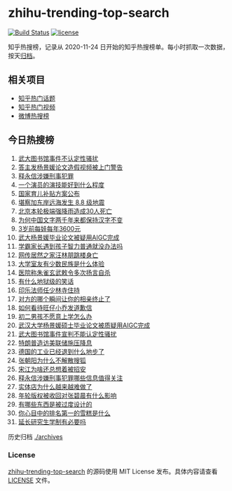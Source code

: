 # zhihu-trending-top-search

[![Build Status](https://github.com/justjavac/zhihu-trending-top-search/workflows/ci/badge.svg?branch=main)](https://github.com/justjavac/zhihu-trending-top-search/actions)
[![license](https://img.shields.io/github/license/justjavac/zhihu-trending-top-search)](https://github.com/justjavac/zhihu-trending-top-search/blob/main/LICENSE)

知乎热搜榜，记录从 2020-11-24 日开始的知乎热搜榜单。每小时抓取一次数据，按天[归档](./archives)。

## 相关项目

- [知乎热门话题](https://github.com/justjavac/zhihu-trending-hot-questions)
- [知乎热门视频](https://github.com/justjavac/zhihu-trending-hot-video)
- [微博热搜榜](https://github.com/justjavac/weibo-trending-hot-search)

## 今日热搜榜

<!-- BEGIN -->
<!-- 最后更新时间 Wed Jul 30 2025 19:20:45 GMT+0800 (China Standard Time) -->

1. [武大图书馆事件不认定性骚扰](https://www.zhihu.com/search?q=%E6%AD%A6%E5%A4%A7%E5%9B%BE%E4%B9%A6%E9%A6%86%E4%BA%8B%E4%BB%B6%E4%B8%8D%E8%AE%A4%E5%AE%9A%E6%80%A7%E9%AA%9A%E6%89%B0)
1. [答主发杨景媛论文造假视频被上门警告](https://www.zhihu.com/search?q=%E7%AD%94%E4%B8%BB%E5%8F%91%E6%9D%A8%E6%99%AF%E5%AA%9B%E8%AE%BA%E6%96%87%E9%80%A0%E5%81%87%E8%A7%86%E9%A2%91%E8%A2%AB%E4%B8%8A%E9%97%A8%E8%AD%A6%E5%91%8A)
1. [释永信涉嫌刑事犯罪](https://www.zhihu.com/search?q=%E9%87%8A%E6%B0%B8%E4%BF%A1%E6%B6%89%E5%AB%8C%E5%88%91%E4%BA%8B%E7%8A%AF%E7%BD%AA)
1. [一个演员的演技能好到什么程度](https://www.zhihu.com/search?q=%E4%B8%80%E4%B8%AA%E6%BC%94%E5%91%98%E7%9A%84%E6%BC%94%E6%8A%80%E8%83%BD%E5%A5%BD%E5%88%B0%E4%BB%80%E4%B9%88%E7%A8%8B%E5%BA%A6)
1. [国家育儿补贴方案公布](https://www.zhihu.com/search?q=%E5%9B%BD%E5%AE%B6%E8%82%B2%E5%84%BF%E8%A1%A5%E8%B4%B4%E6%96%B9%E6%A1%88%E5%85%AC%E5%B8%83)
1. [堪察加东岸远海发生 8.8 级地震](https://www.zhihu.com/search?q=%E5%A0%AA%E5%AF%9F%E5%8A%A0%E4%B8%9C%E5%B2%B8%E8%BF%9C%E6%B5%B7%E5%8F%91%E7%94%9F%208.8%20%E7%BA%A7%E5%9C%B0%E9%9C%87)
1. [北京本轮极端强降雨造成30人死亡](https://www.zhihu.com/search?q=%E5%8C%97%E4%BA%AC%E6%9C%AC%E8%BD%AE%E6%9E%81%E7%AB%AF%E5%BC%BA%E9%99%8D%E9%9B%A8%E9%80%A0%E6%88%9030%E4%BA%BA%E6%AD%BB%E4%BA%A1)
1. [为何中国文字两千年来都保持汉字不变](https://www.zhihu.com/search?q=%E4%B8%BA%E4%BD%95%E4%B8%AD%E5%9B%BD%E6%96%87%E5%AD%97%E4%B8%A4%E5%8D%83%E5%B9%B4%E6%9D%A5%E9%83%BD%E4%BF%9D%E6%8C%81%E6%B1%89%E5%AD%97%E4%B8%8D%E5%8F%98)
1. [3岁前每娃每年3600元](https://www.zhihu.com/search?q=3%E5%B2%81%E5%89%8D%E6%AF%8F%E5%A8%83%E6%AF%8F%E5%B9%B43600%E5%85%83)
1. [武大杨景媛毕业论文被疑用AIGC完成](https://www.zhihu.com/search?q=%E6%AD%A6%E5%A4%A7%E6%9D%A8%E6%99%AF%E5%AA%9B%E6%AF%95%E4%B8%9A%E8%AE%BA%E6%96%87%E8%A2%AB%E7%96%91%E7%94%A8AIGC%E5%AE%8C%E6%88%90)
1. [学霸家长遇到孩子智力普通就没办法吗](https://www.zhihu.com/search?q=%E5%AD%A6%E9%9C%B8%E5%AE%B6%E9%95%BF%E9%81%87%E5%88%B0%E5%AD%A9%E5%AD%90%E6%99%BA%E5%8A%9B%E6%99%AE%E9%80%9A%E5%B0%B1%E6%B2%A1%E5%8A%9E%E6%B3%95%E5%90%97)
1. [网传居然之家汪林朋跳楼身亡](https://www.zhihu.com/search?q=%E7%BD%91%E4%BC%A0%E5%B1%85%E7%84%B6%E4%B9%8B%E5%AE%B6%E6%B1%AA%E6%9E%97%E6%9C%8B%E8%B7%B3%E6%A5%BC%E8%BA%AB%E4%BA%A1)
1. [大学室友有少数民族是什么体验](https://www.zhihu.com/search?q=%E5%A4%A7%E5%AD%A6%E5%AE%A4%E5%8F%8B%E6%9C%89%E5%B0%91%E6%95%B0%E6%B0%91%E6%97%8F%E6%98%AF%E4%BB%80%E4%B9%88%E4%BD%93%E9%AA%8C)
1. [医院称朱雀玄武敕令多次扬言自杀](https://www.zhihu.com/search?q=%E5%8C%BB%E9%99%A2%E7%A7%B0%E6%9C%B1%E9%9B%80%E7%8E%84%E6%AD%A6%E6%95%95%E4%BB%A4%E5%A4%9A%E6%AC%A1%E6%89%AC%E8%A8%80%E8%87%AA%E6%9D%80)
1. [有什么地狱级的笑话](https://www.zhihu.com/search?q=%E6%9C%89%E4%BB%80%E4%B9%88%E5%9C%B0%E7%8B%B1%E7%BA%A7%E7%9A%84%E7%AC%91%E8%AF%9D)
1. [印乐法师任少林寺住持](https://www.zhihu.com/search?q=%E5%8D%B0%E4%B9%90%E6%B3%95%E5%B8%88%E4%BB%BB%E5%B0%91%E6%9E%97%E5%AF%BA%E4%BD%8F%E6%8C%81)
1. [对方的哪个瞬间让你的相亲终止了](https://www.zhihu.com/search?q=%E5%AF%B9%E6%96%B9%E7%9A%84%E5%93%AA%E4%B8%AA%E7%9E%AC%E9%97%B4%E8%AE%A9%E4%BD%A0%E7%9A%84%E7%9B%B8%E4%BA%B2%E7%BB%88%E6%AD%A2%E4%BA%86)
1. [如何看待旺仔小乔发道歉信](https://www.zhihu.com/search?q=%E5%A6%82%E4%BD%95%E7%9C%8B%E5%BE%85%E6%97%BA%E4%BB%94%E5%B0%8F%E4%B9%94%E5%8F%91%E9%81%93%E6%AD%89%E4%BF%A1)
1. [初二男孩不愿意上学怎么办](https://www.zhihu.com/search?q=%E5%88%9D%E4%BA%8C%E7%94%B7%E5%AD%A9%E4%B8%8D%E6%84%BF%E6%84%8F%E4%B8%8A%E5%AD%A6%E6%80%8E%E4%B9%88%E5%8A%9E)
1. [武汉大学杨景媛硕士毕业论文被质疑用AIGC完成](https://www.zhihu.com/search?q=%E6%AD%A6%E6%B1%89%E5%A4%A7%E5%AD%A6%E6%9D%A8%E6%99%AF%E5%AA%9B%E7%A1%95%E5%A3%AB%E6%AF%95%E4%B8%9A%E8%AE%BA%E6%96%87%E8%A2%AB%E8%B4%A8%E7%96%91%E7%94%A8AIGC%E5%AE%8C%E6%88%90)
1. [武大图书馆事件宣判不能认定性骚扰](https://www.zhihu.com/search?q=%E6%AD%A6%E5%A4%A7%E5%9B%BE%E4%B9%A6%E9%A6%86%E4%BA%8B%E4%BB%B6%E5%AE%A3%E5%88%A4%E4%B8%8D%E8%83%BD%E8%AE%A4%E5%AE%9A%E6%80%A7%E9%AA%9A%E6%89%B0)
1. [特朗普造访美联储施压降息](https://www.zhihu.com/search?q=%E7%89%B9%E6%9C%97%E6%99%AE%E9%80%A0%E8%AE%BF%E7%BE%8E%E8%81%94%E5%82%A8%E6%96%BD%E5%8E%8B%E9%99%8D%E6%81%AF)
1. [德国的工业已经退到什么地步了](https://www.zhihu.com/search?q=%E5%BE%B7%E5%9B%BD%E7%9A%84%E5%B7%A5%E4%B8%9A%E5%B7%B2%E7%BB%8F%E9%80%80%E5%88%B0%E4%BB%80%E4%B9%88%E5%9C%B0%E6%AD%A5%E4%BA%86)
1. [张朝阳为什么不解散搜狐](https://www.zhihu.com/search?q=%E5%BC%A0%E6%9C%9D%E9%98%B3%E4%B8%BA%E4%BB%80%E4%B9%88%E4%B8%8D%E8%A7%A3%E6%95%A3%E6%90%9C%E7%8B%90)
1. [宋江为啥还总想着被招安](https://www.zhihu.com/search?q=%E5%AE%8B%E6%B1%9F%E4%B8%BA%E5%95%A5%E8%BF%98%E6%80%BB%E6%83%B3%E7%9D%80%E8%A2%AB%E6%8B%9B%E5%AE%89)
1. [释永信涉嫌刑事犯罪哪些信息值得关注](https://www.zhihu.com/search?q=%E9%87%8A%E6%B0%B8%E4%BF%A1%E6%B6%89%E5%AB%8C%E5%88%91%E4%BA%8B%E7%8A%AF%E7%BD%AA%E5%93%AA%E4%BA%9B%E4%BF%A1%E6%81%AF%E5%80%BC%E5%BE%97%E5%85%B3%E6%B3%A8)
1. [实体店为什么越来越难做了](https://www.zhihu.com/search?q=%E5%AE%9E%E4%BD%93%E5%BA%97%E4%B8%BA%E4%BB%80%E4%B9%88%E8%B6%8A%E6%9D%A5%E8%B6%8A%E9%9A%BE%E5%81%9A%E4%BA%86)
1. [年轮版权被收回对张碧晨有什么影响](https://www.zhihu.com/search?q=%E5%B9%B4%E8%BD%AE%E7%89%88%E6%9D%83%E8%A2%AB%E6%94%B6%E5%9B%9E%E5%AF%B9%E5%BC%A0%E7%A2%A7%E6%99%A8%E6%9C%89%E4%BB%80%E4%B9%88%E5%BD%B1%E5%93%8D)
1. [有哪些东西是被过度设计的](https://www.zhihu.com/search?q=%E6%9C%89%E5%93%AA%E4%BA%9B%E4%B8%9C%E8%A5%BF%E6%98%AF%E8%A2%AB%E8%BF%87%E5%BA%A6%E8%AE%BE%E8%AE%A1%E7%9A%84)
1. [你心目中的排名第一的雪糕是什么](https://www.zhihu.com/search?q=%E4%BD%A0%E5%BF%83%E7%9B%AE%E4%B8%AD%E7%9A%84%E6%8E%92%E5%90%8D%E7%AC%AC%E4%B8%80%E7%9A%84%E9%9B%AA%E7%B3%95%E6%98%AF%E4%BB%80%E4%B9%88)
1. [延长研究生学制有必要吗](https://www.zhihu.com/search?q=%E5%BB%B6%E9%95%BF%E7%A0%94%E7%A9%B6%E7%94%9F%E5%AD%A6%E5%88%B6%E6%9C%89%E5%BF%85%E8%A6%81%E5%90%97)

<!-- END -->

历史归档 [./archives](./archives)

### License

[zhihu-trending-top-search](https://github.com/justjavac/zhihu-trending-top-search) 的源码使用 MIT License
发布。具体内容请查看 [LICENSE](./LICENSE) 文件。
